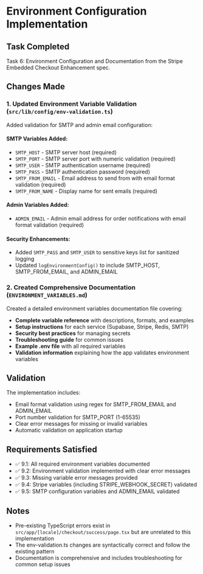 # Environment Configuration Implementation

## Task Completed
Task 6: Environment Configuration and Documentation from the Stripe Embedded Checkout Enhancement spec.

## Changes Made

### 1. Updated Environment Variable Validation (`src/lib/config/env-validation.ts`)

Added validation for SMTP and admin email configuration:

#### SMTP Variables Added:
- `SMTP_HOST` - SMTP server host (required)
- `SMTP_PORT` - SMTP server port with numeric validation (required)
- `SMTP_USER` - SMTP authentication username (required)
- `SMTP_PASS` - SMTP authentication password (required)
- `SMTP_FROM_EMAIL` - Email address to send from with email format validation (required)
- `SMTP_FROM_NAME` - Display name for sent emails (required)

#### Admin Variables Added:
- `ADMIN_EMAIL` - Admin email address for order notifications with email format validation (required)

#### Security Enhancements:
- Added `SMTP_PASS` and `SMTP_USER` to sensitive keys list for sanitized logging
- Updated `logEnvironmentConfig()` to include SMTP_HOST, SMTP_FROM_EMAIL, and ADMIN_EMAIL

### 2. Created Comprehensive Documentation (`ENVIRONMENT_VARIABLES.md`)

Created a detailed environment variables documentation file covering:

- **Complete variable reference** with descriptions, formats, and examples
- **Setup instructions** for each service (Supabase, Stripe, Redis, SMTP)
- **Security best practices** for managing secrets
- **Troubleshooting guide** for common issues
- **Example .env file** with all required variables
- **Validation information** explaining how the app validates environment variables

## Validation

The implementation includes:
- Email format validation using regex for SMTP_FROM_EMAIL and ADMIN_EMAIL
- Port number validation for SMTP_PORT (1-65535)
- Clear error messages for missing or invalid variables
- Automatic validation on application startup

## Requirements Satisfied

- ✅ 9.1: All required environment variables documented
- ✅ 9.2: Environment validation implemented with clear error messages
- ✅ 9.3: Missing variable error messages provided
- ✅ 9.4: Stripe variables (including STRIPE_WEBHOOK_SECRET) validated
- ✅ 9.5: SMTP configuration variables and ADMIN_EMAIL validated

## Notes

- Pre-existing TypeScript errors exist in `src/app/[locale]/checkout/success/page.tsx` but are unrelated to this implementation
- The env-validation.ts changes are syntactically correct and follow the existing pattern
- Documentation is comprehensive and includes troubleshooting for common setup issues
